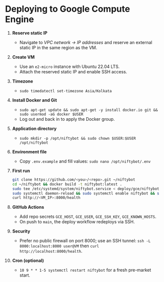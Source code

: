 # Deploying to Google Compute Engine

1. **Reserve static IP**
   - Navigate to *VPC network → IP addresses* and reserve an external static IP in the same region as the VM.

2. **Create VM**
   - Use an `e2-micro` instance with Ubuntu 22.04 LTS.
   - Attach the reserved static IP and enable SSH access.

3. **Timezone**
   - `sudo timedatectl set-timezone Asia/Kolkata`

4. **Install Docker and Git**
   - `sudo apt-get update && sudo apt-get -y install docker.io git && sudo usermod -aG docker $USER`
   - Log out and back in to apply the Docker group.

5. **Application directory**
   - `sudo mkdir -p /opt/niftybot && sudo chown $USER:$USER /opt/niftybot`

6. **Environment file**
   - Copy `.env.example` and fill values: `sudo nano /opt/niftybot/.env`

7. **First run**
   ```bash
   git clone https://github.com/<you>/<repo>.git ~/niftybot
   cd ~/niftybot && docker build -t niftybot:latest .
   sudo tee /etc/systemd/system/niftybot.service < deploy/gce/niftybot.service
   sudo systemctl daemon-reload && sudo systemctl enable niftybot && sudo systemctl start niftybot
   curl http://<VM_IP>:8000/health
   ```

8. **GitHub Actions**
   - Add repo secrets `GCE_HOST`, `GCE_USER`, `GCE_SSH_KEY`, `GCE_KNOWN_HOSTS`.
   - On push to `main`, the deploy workflow redeploys via SSH.

9. **Security**
   - Prefer no public firewall on port 8000; use an SSH tunnel:
     `ssh -L 8000:localhost:8000 user@VM` then `curl http://localhost:8000/health`.

10. **Cron (optional)**
    - `10 9 * * 1-5 systemctl restart niftybot` for a fresh pre-market start.
